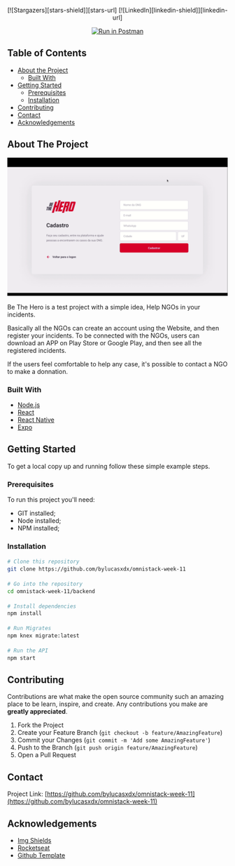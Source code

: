 <p align="center">
  [![Stargazers][stars-shield]][stars-url]
  [![LinkedIn][linkedin-shield]][linkedin-url]
</p>

<p align="center">
  <a href="https://app.getpostman.com/run-collection/87ba46eadf45c9c8526d" target="_blank"><img src="https://run.pstmn.io/button.svg" alt="Run in Postman"></a>
</p>


<!-- TABLE OF CONTENTS -->
## Table of Contents

* [About the Project](#about-the-project)
  * [Built With](#built-with)
* [Getting Started](#getting-started)
  * [Prerequisites](#prerequisites)
  * [Installation](#installation)
* [Contributing](#contributing)
* [Contact](#contact)
* [Acknowledgements](#acknowledgements)

<!-- ABOUT THE PROJECT -->
## About The Project

[![Product Name Screen Shot][product-screenshot]](https://example.com)

Be The Hero is a test project with a simple idea, Help NGOs in your incidents.

Basically all the NGOs can create an account using the Website, and then register your incidents.
To be connected with the NGOs, users can download an APP on Play Store or Google Play, and then see all the registered incidents. 

If the users feel comfortable to help any case, it's possible to contact a NGO to make a donnation.

### Built With

- [Node.js](https://nodejs.org/en/) 
- [React](https://reactjs.org)
- [React Native](https://facebook.github.io/react-native/)
- [Expo](https://expo.io/)

<!-- GETTING STARTED -->
## Getting Started

To get a local copy up and running follow these simple example steps.

### Prerequisites

To run this project you'll need:

- GIT installed;
- Node installed;
- NPM installed;

### Installation

```bash
# Clone this repository
git clone https://github.com/bylucasxdx/omnistack-week-11

# Go into the repository
cd omnistack-week-11/backend

# Install dependencies
npm install

# Run Migrates
npm knex migrate:latest 

# Run the API
npm start
```

<!-- CONTRIBUTING -->
## Contributing

Contributions are what make the open source community such an amazing place to be learn, inspire, and create. Any contributions you make are **greatly appreciated**.

1. Fork the Project
2. Create your Feature Branch (`git checkout -b feature/AmazingFeature`)
3. Commit your Changes (`git commit -m 'Add some AmazingFeature'`)
4. Push to the Branch (`git push origin feature/AmazingFeature`)
5. Open a Pull Request


<!-- CONTACT -->
## Contact

Project Link: [https://github.com/bylucasxdx/omnistack-week-11](https://github.com/bylucasxdx/omnistack-week-11)


<!-- ACKNOWLEDGEMENTS -->
## Acknowledgements
* [Img Shields](https://shields.io)
* [Rocketseat](https://rocketseat.com.br/)
* [Github Template](https://github.com/othneildrew/Best-README-Template)


<!-- MARKDOWN LINKS & IMAGES -->
[stars-shield]: https://img.shields.io/github/stars/bylucasxdx/omnistack-week-11
[stars-url]: https://github.com/othneildrew/Best-README-Template/stargazers

[linkedin-shield]: https://img.shields.io/badge/-LinkedIn-black.svg?style=flat-square&logo=linkedin&colorB=555
[linkedin-url]: https://linkedin.com/in/lucassmedeiros

[product-screenshot]: .github/desktop.gif
